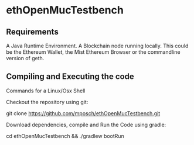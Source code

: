 # ethOpenMucTestbench
## Requirements

A Java Runtime Environment.
A Blockchain node running locally. This could be the Ethereum Wallet, the Mist Ethereum Browser or the commandline version of geth. 

## Compiling and Executing the code

Commands for a Linux/Osx Shell

Checkout the repository using git:

git clone https://github.com/mposch/ethOpenMucTestbench.git

Download dependencies, compile and Run the Code using gradle:

cd ethOpenMucTestbench &&
./gradlew bootRun

